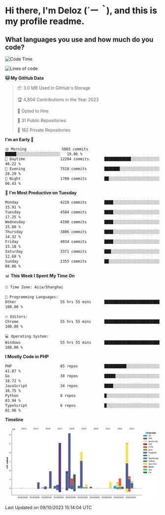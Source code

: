 # **Hi there, I'm Deloz (*´ー｀*), and this is my profile readme.**

## **What languages you use and how much do you code?**

<!--START_SECTION:waka-->
![Code Time](http://img.shields.io/badge/Code%20Time-2%2C600%20hrs%2035%20mins-blue)

![Lines of code](https://img.shields.io/badge/From%20Hello%20World%20I%27ve%20Written-34.4%20million%20lines%20of%20code-blue)

**🐱 My GitHub Data** 

> 📦 3.0 MB Used in GitHub's Storage 
 > 
> 🏆 4,804 Contributions in the Year 2023
 > 
> 💼 Opted to Hire
 > 
> 📜 31 Public Repositories 
 > 
> 🔑 182 Private Repositories 
 > 
**I'm an Early 🐤** 

```text
🌞 Morning                5065 commits        █████░░░░░░░░░░░░░░░░░░░░   19.06 % 
🌆 Daytime                12284 commits       ████████████░░░░░░░░░░░░░   46.22 % 
🌃 Evening                7518 commits        ███████░░░░░░░░░░░░░░░░░░   28.29 % 
🌙 Night                  1709 commits        ██░░░░░░░░░░░░░░░░░░░░░░░   06.43 % 
```
📅 **I'm Most Productive on Tuesday** 

```text
Monday                   4228 commits        ████░░░░░░░░░░░░░░░░░░░░░   15.91 % 
Tuesday                  4584 commits        ████░░░░░░░░░░░░░░░░░░░░░   17.25 % 
Wednesday                4198 commits        ████░░░░░░░░░░░░░░░░░░░░░   15.80 % 
Thursday                 3806 commits        ████░░░░░░░░░░░░░░░░░░░░░   14.32 % 
Friday                   4034 commits        ████░░░░░░░░░░░░░░░░░░░░░   15.18 % 
Saturday                 3371 commits        ███░░░░░░░░░░░░░░░░░░░░░░   12.68 % 
Sunday                   2355 commits        ██░░░░░░░░░░░░░░░░░░░░░░░   08.86 % 
```


📊 **This Week I Spent My Time On** 

```text
🕑︎ Time Zone: Asia/Shanghai

💬 Programming Languages: 
Other                    55 hrs 55 mins      █████████████████████████   100.00 % 

🔥 Editors: 
Chrome                   55 hrs 55 mins      █████████████████████████   100.00 % 

💻 Operating System: 
Windows                  55 hrs 55 mins      █████████████████████████   100.00 % 
```

**I Mostly Code in PHP** 

```text
PHP                      85 repos            ██████████░░░░░░░░░░░░░░░   41.87 % 
Go                       38 repos            █████░░░░░░░░░░░░░░░░░░░░   18.72 % 
JavaScript               34 repos            ████░░░░░░░░░░░░░░░░░░░░░   16.75 % 
Python                   8 repos             █░░░░░░░░░░░░░░░░░░░░░░░░   03.94 % 
TypeScript               6 repos             █░░░░░░░░░░░░░░░░░░░░░░░░   02.96 % 
```



**Timeline**

![Lines of Code chart](https://raw.githubusercontent.com/deloz/deloz/main/assets/bar_graph.png)


 Last Updated on 09/10/2023 15:14:04 UTC
<!--END_SECTION:waka-->

